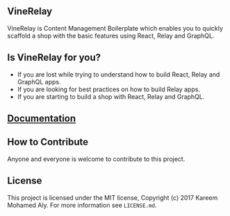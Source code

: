 VineRelay
---------------
VineRelay is Content Management Boilerplate which enables you to quickly scaffold a shop with the basic features using React, Relay and GraphQL.

Is VineRelay for you?
---------------
- If you are lost while trying to understand how to build React, Relay and GraphQL apps.
- If you are looking for best practices on how to build Relay apps.
- If you are starting to build a shop with React, Relay and GraphQL.

[Documentation](/docs/index.md)
-------------------

How to Contribute
-------------------
Anyone and everyone is welcome to contribute to this project.

License
----------
This project is licensed under the MIT license, Copyright (c) 2017 Kareem Mohamed Aly. For more information see `LICENSE.md`.
